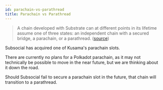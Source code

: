 ```yaml
---
id: parachain-vs-parathread
title: Parachain vs Parathread
---
```


> A chain developed with Substrate can at different points in its lifetime assume one of three
states: an independent chain with a secured bridge, a parachain, or a parathread. ([source](https://wiki.polkadot.network/docs/ru/learn-parathreads))

Subsocial has acquired one of Kusama's parachain slots.

There are currently no plans for a Polkadot parachain, as it may not technically be possible to move in the near future, 
but we are thinking about it down the road.

Should Subsocial fail to secure a parachain slot in the future, that chain will transition to a parathread.
